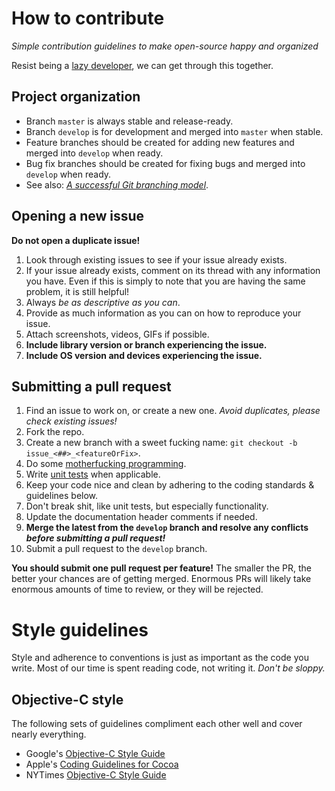# How to contribute

*Simple contribution guidelines to make open-source happy and organized*

Resist being a [lazy developer](http://1.bp.blogspot.com/-YD8Na5Mv4oY/USZJ0T5RKQI/AAAAAAAADnU/5U871_OaqRE/s1600/Ain-t-Nobody-Got-Time-Fo-Dat-sweet-brown-31241125-480-330.jpg), we can get through this together.

## Project organization

* Branch `master` is always stable and release-ready.
* Branch `develop` is for development and merged into `master` when stable.
* Feature branches should be created for adding new features and merged into `develop` when ready.
* Bug fix branches should be created for fixing bugs and merged into `develop` when ready.
* See also: [*A successful Git branching model*](http://nvie.com/posts/a-successful-git-branching-model).

## Opening a new issue

**Do not open a duplicate issue!**

1. Look through existing issues to see if your issue already exists.
2. If your issue already exists, comment on its thread with any information you have. Even if this is simply to note that you are having the same problem, it is still helpful!
3. Always *be as descriptive as you can*.
4. Provide as much information as you can on how to reproduce your issue.
5. Attach screenshots, videos, GIFs if possible.
6. **Include library version or branch experiencing the issue.**
7. **Include OS version and devices experiencing the issue.**

## Submitting a pull request

1. Find an issue to work on, or create a new one. *Avoid duplicates, please check existing issues!*
2. Fork the repo.
3. Create a new branch with a sweet fucking name: `git checkout -b issue_<##>_<featureOrFix>`.
4. Do some [motherfucking programming](http://programming-motherfucker.com).
5. Write [unit tests](http://nshipster.com/unit-testing) when applicable.
6. Keep your code nice and clean by adhering to the coding standards & guidelines below.
7. Don't break shit, like unit tests, but especially functionality.
8. Update the documentation header comments if needed.
9. **Merge the latest from the `develop` branch and resolve any conflicts _before submitting a pull request!_**
10. Submit a pull request to the `develop` branch.

**You should submit one pull request per feature!** The smaller the PR, the better your chances are of getting merged. Enormous PRs will likely take enormous amounts of time to review, or they will be rejected.

# Style guidelines

Style and adherence to conventions is just as important as the code you write. Most of our time is spent reading code, not writing it. *Don't be sloppy.*

## Objective-C style

The following sets of guidelines compliment each other well and cover nearly everything.

* Google's [Objective-C Style Guide](http://google-styleguide.googlecode.com/svn/trunk/objcguide.xml)
* Apple's [Coding Guidelines for Cocoa](https://developer.apple.com/library/mac/documentation/Cocoa/Conceptual/CodingGuidelines/CodingGuidelines.html)
* NYTimes [Objective-C Style Guide](https://github.com/NYTimes/objective-c-style-guide)

